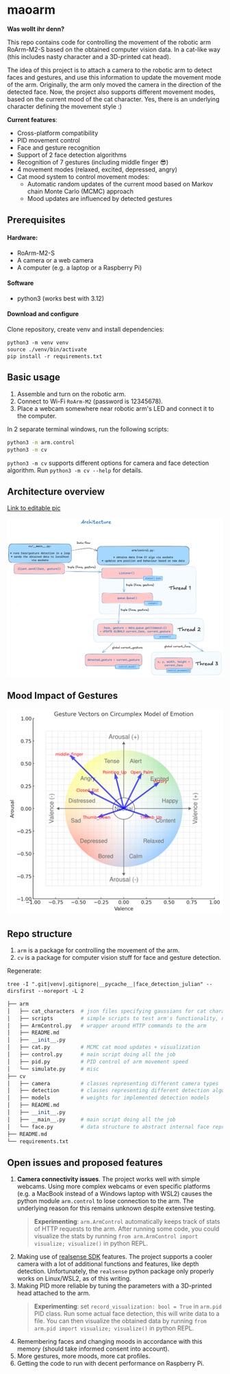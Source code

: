 # maoarm

**Was wollt ihr denn?**  
  
This repo contains code for controlling the movement of the robotic arm RoArm-M2-S based on the obtained computer vision data. In a cat-like way (this includes nasty character and a 3D-printed cat head).

The idea of this project is to attach a camera to the robotic arm to detect faces and gestures, and use this information to update the movement mode of the arm. Originally, the arm only moved the camera in the direction of the detected face. Now, the project also supports different movement modes, based on the current mood of the cat character. Yes, there is an underlying character defining the movement style :)

**Current features**:
* Cross-platform compatibility
* PID movement control
* Face and gesture recognition
* Support of 2 face detection algorithms
* Recognition of 7 gestures (including middle finger :sunglasses:)
* 4 movement modes (relaxed, excited, depressed, angry)
* Cat mood system to control movement modes:
    * Automatic random updates of the current mood based on Markov chain Monte Carlo (MCMC) approach
    * Mood updates are influenced by detected gestures

## Prerequisites
#### Hardware:
* RoArm-M2-S
* A camera or a web camera
* A computer (e.g. a laptop or a Raspberry Pi)

#### Software
* python3 (works best with 3.12) 

#### Download and configure
Clone repository, create venv and install dependencies:
```
python3 -m venv venv
source ./venv/bin/activate
pip install -r requirements.txt
```

## Basic usage

1. Assemble and turn on the robotic arm.
2. Connect to Wi-Fi `RoArm-M2` (password is 12345678).
3. Place a webcam somewhere near robotic arm's LED and connect it to the computer.

In 2 separate terminal windows, run the following scripts:

```sh
python3 -m arm.control
python3 -m cv
```

`python3 -m cv` supports different options for camera and face detection algorithm. Run `python3 -m cv --help` for details.

## Architecture overview
[Link to editable pic](https://excalidraw.com/#json=YMj9FkYP01Mxj0f9aDgZH,iCZbDP2nFBiHpHw-pKpiCQ)

![image](.assets/arch.png)

## Mood Impact of Gestures
![image](.assets/mood_impact_gestures.png)

## Repo structure
1. `arm` is a package for controlling the movement of the arm.
2. `cv` is a package for computer vision stuff for face and gesture detection.

Regenerate: 
```
tree -I ".git|venv|.gitignore|__pycache__|face_detection_julian" --dirsfirst --noreport -L 2
```

```py
├── arm
│   ├── cat_characters  # json files specifying gaussians for cat characters
│   ├── scripts         # simple scripts to test arm's functionality, not project-related
│   ├── ArmControl.py   # wrapper around HTTP commands to the arm
│   ├── README.md
│   ├── __init__.py
│   ├── cat.py          # MCMC cat mood updates + visualization
│   ├── control.py      # main script doing all the job
│   ├── pid.py          # PID control of arm movement speed
│   └── simulate.py     # misc
├── cv
│   ├── camera          # classes representing different camera types
│   ├── detection       # classes representing different detection algorithms
│   ├── models          # weights for implemented detection models
│   ├── README.md
│   ├── __init__.py
│   ├── __main__.py     # main script doing all the job
│   └── face.py         # data structure to abstract internal face representation
├── README.md
└── requirements.txt
```

## Open issues and proposed features

1. **Camera connectivity issues**. The project works well with simple webcams. Using more complex webcams or even specific platforms (e.g. a MacBook instead of a Windows laptop with WSL2) causes the python module `arm.control` to lose connection to the arm. The underlying reason for this remains unknown despite extensive testing.
    > **Experimenting**: `arm.ArmControl` automatically keeps track of stats of HTTP requests to the arm. After running some code, you could visualize the stats by running `from arm.ArmControl import visualize; visualize()` in python REPL.
2. Making use of [realsense SDK](https://github.com/jannpf/maoarm/pull/11) features. The project supports a cooler camera with a lot of additional functions and features, like depth detection. Unfortunately, the `realsense` python package only properly works on Linux/WSL2, as of this writing.
3. Making PID more reliable by tuning the parameters with a 3D-printed head attached to the arm.
    > **Experimenting**: set `record_visualization: bool = True` in `arm.pid` PID class. Run some actual face detection, this will write data to a file. You can then visualize the obtained data by running `from arm.pid import visualize; visualize()` in python REPL.
4. Remembering faces and changing moods in accordance with this memory (should take informed consent into account).
5. More gestures, more moods, more cat profiles.
6. Getting the code to run with decent performance on Raspberry Pi.
